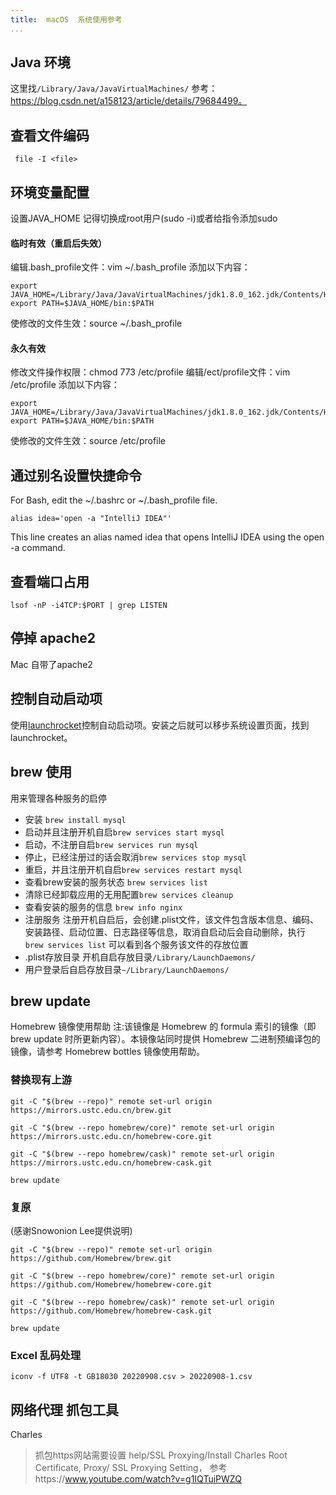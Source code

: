```yaml
---
title:  macOS  系统使用参考
...
```



## Java 环境
这里找`/Library/Java/JavaVirtualMachines/` 参考：https://blog.csdn.net/a158123/article/details/79684499。  

## 查看文件编码

```
 file -I <file>
```
## 环境变量配置

设置JAVA_HOME
记得切换成root用户(sudo -i)或者给指令添加sudo

#### 临时有效（重启后失效）
编辑.bash_profile文件：vim ~/.bash_profile
添加以下内容：
```
export JAVA_HOME=/Library/Java/JavaVirtualMachines/jdk1.8.0_162.jdk/Contents/Home
export PATH=$JAVA_HOME/bin:$PATH
```

使修改的文件生效：source ~/.bash_profile
#### 永久有效
修改文件操作权限：chmod 773 /etc/profile
编辑/ect/profile文件：vim /etc/profile
添加以下内容：
```
export JAVA_HOME=/Library/Java/JavaVirtualMachines/jdk1.8.0_162.jdk/Contents/Home
export PATH=$JAVA_HOME/bin:$PATH
```
使修改的文件生效：source /etc/profile 


## 通过别名设置快捷命令

For Bash, edit the ~/.bashrc or ~/.bash_profile file.

```
alias idea='open -a "IntelliJ IDEA"'
```
This line creates an alias named idea that opens IntelliJ IDEA using the open -a command.

## 查看端口占用
```
lsof -nP -i4TCP:$PORT | grep LISTEN
```

## 停掉 apache2
Mac 自带了apache2

## 控制自动启动项
使用[launchrocket](https://github.com/jimbojsb/launchrocket)控制自动启动项。安装之后就可以移步系统设置页面，找到launchrocket。 

## brew 使用
用来管理各种服务的启停
* 安装    `brew install mysql`
* 启动并且注册开机自启`brew services start mysql`
* 启动，不注册自启`brew services run mysql`
* 停止，已经注册过的话会取消`brew services stop mysql`
* 重启，并且注册开机自启`brew services restart mysql`
* 查看brew安装的服务状态 `brew services list`
* 清除已经卸载应用的无用配置`brew services cleanup`
* 查看安装的服务的信息 `brew info nginx`
* 注册服务
注册开机自启后，会创建.plist文件，该文件包含版本信息、编码、安装路径、启动位置、日志路径等信息，取消自启动后会自动删除，执行 `brew services list` 可以看到各个服务该文件的存放位置
* .plist存放目录  开机自启存放目录`/Library/LaunchDaemons/`
* 用户登录后自启存放目录`~/Library/LaunchDaemons/`

## brew update
Homebrew 镜像使用帮助
注:该镜像是 Homebrew 的 formula 索引的镜像（即 brew update 时所更新内容）。本镜像站同时提供 Homebrew 二进制预编译包的镜像，请参考 Homebrew bottles 镜像使用帮助。

### 替换现有上游
```
git -C "$(brew --repo)" remote set-url origin https://mirrors.ustc.edu.cn/brew.git

git -C "$(brew --repo homebrew/core)" remote set-url origin https://mirrors.ustc.edu.cn/homebrew-core.git

git -C "$(brew --repo homebrew/cask)" remote set-url origin https://mirrors.ustc.edu.cn/homebrew-cask.git

brew update
```
### 复原
(感谢Snowonion Lee提供说明)

```
git -C "$(brew --repo)" remote set-url origin https://github.com/Homebrew/brew.git

git -C "$(brew --repo homebrew/core)" remote set-url origin https://github.com/Homebrew/homebrew-core.git

git -C "$(brew --repo homebrew/cask)" remote set-url origin https://github.com/Homebrew/homebrew-cask.git

brew update
```


### Excel 乱码处理
```
iconv -f UTF8 -t GB18030 20220908.csv > 20220908-1.csv
```

## 网络代理 抓包工具

Charles

>抓包https网站需要设置 help/SSL Proxying/Install Charles Root Certificate,   Proxy/ SSL Proxying Setting， 参考https://www.youtube.com/watch?v=g1IQTuiPWZQ